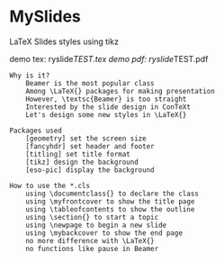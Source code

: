 MySlides
========

LaTeX Slides styles using tikz

demo tex: ryslide*TEST.tex
demo pdf: ryslide*TEST.pdf

	Why is it?
		Beamer is the most popular class
		Among \LaTeX{} packages for making presentation
		However, \textsc{Beamer} is too straight
		Interested by the slide design in ConTeXt
		Let's design some new styles in \LaTeX{}

	Packages used
		[geometry] set the screen size
		[fancyhdr] set header and footer
		[titling] set title format
		[tikz] design the background
		[eso-pic] display the background

	How to use the *.cls
		using \documentclass{} to declare the class
		using \myfrontcover to show the title page
		using \tableofcontents to show the outline
		using \section{} to start a topic
		using \newpage to begin a new slide
		using \mybackcover to show the end page
		no more difference with \LaTeX{}
		no functions like pause in Beamer